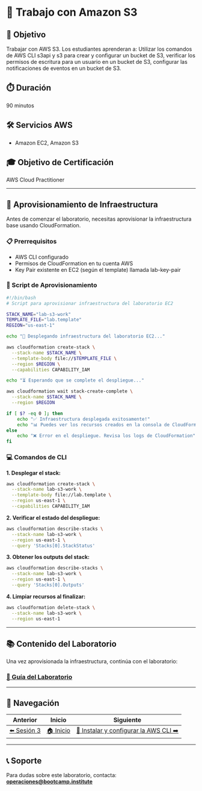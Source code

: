 # 📖 Trabajo con Amazon S3

## 🎯 Objetivo
Trabajar con AWS S3. Los estudiantes aprenderan a: Utilizar los comandos de AWS CLI s3api y s3 para crear y configurar un bucket de S3, verificar los permisos de escritura para un usuario en un bucket de S3, configurar las notificaciones de eventos en un bucket de S3.

## ⏱️ Duración
90 minutos

## 🛠️ Servicios AWS
- Amazon EC2, Amazon S3

## 🎓 Objetivo de Certificación
AWS Cloud Practitioner

---

## 🚀 Aprovisionamiento de Infraestructura

Antes de comenzar el laboratorio, necesitas aprovisionar la infraestructura base usando CloudFormation.

### 📋 Prerrequisitos
- AWS CLI configurado
- Permisos de CloudFormation en tu cuenta AWS
- Key Pair existente en EC2 (según el template) llamada lab-key-pair

### 🔧 Script de Aprovisionamiento

```bash
#!/bin/bash
# Script para aprovisionar infraestructura del laboratorio EC2

STACK_NAME="lab-s3-work"
TEMPLATE_FILE="lab.template"
REGION="us-east-1"

echo "🚀 Desplegando infraestructura del laboratorio EC2..."

aws cloudformation create-stack \
  --stack-name $STACK_NAME \
  --template-body file://$TEMPLATE_FILE \
  --region $REGION \
  --capabilities CAPABILITY_IAM

echo "⏳ Esperando que se complete el despliegue..."

aws cloudformation wait stack-create-complete \
  --stack-name $STACK_NAME \
  --region $REGION

if [ $? -eq 0 ]; then
    echo "✅ Infraestructura desplegada exitosamente!"
    echo "📊 Puedes ver los recursos creados en la consola de CloudFormation"
else
    echo "❌ Error en el despliegue. Revisa los logs de CloudFormation"
fi
```

### 💻 Comandos de CLI

**1. Desplegar el stack:**
```bash
aws cloudformation create-stack \
  --stack-name lab-s3-work \
  --template-body file://lab.template \
  --region us-east-1 \
  --capabilities CAPABILITY_IAM
```

**2. Verificar el estado del despliegue:**
```bash
aws cloudformation describe-stacks \
  --stack-name lab-s3-work \
  --region us-east-1 \
  --query 'Stacks[0].StackStatus'
```

**3. Obtener los outputs del stack:**
```bash
aws cloudformation describe-stacks \
  --stack-name lab-s3-work \
  --region us-east-1 \
  --query 'Stacks[0].Outputs'
```

**4. Limpiar recursos al finalizar:**
```bash
aws cloudformation delete-stack \
  --stack-name lab-s3-work \
  --region us-east-1
```

---

## 📚 Contenido del Laboratorio

Una vez aprovisionada la infraestructura, continúa con el laboratorio:

### [📄 Guía del Laboratorio](./lab-guide.md)

---

## 🧭 Navegación

| Anterior | Inicio | Siguiente |
|----------|--------|-----------|
| [⬅️ Sesión 3](../README.md) | [🏠 Inicio](../../README.md) | [🔐 Instalar y configurar la AWS CLI ➡️](../instalar-y-configurar-la-aws-cli/README.md) |

---

## 📞 Soporte
Para dudas sobre este laboratorio, contacta: **operaciones@bootcamp.institute**
